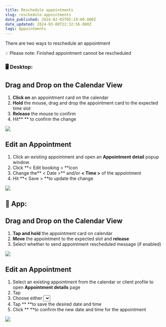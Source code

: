 ```yaml
---
title: Reschedule appointments
slug: reschedule-appointments
date_published: 2024-02-05T05:19:00.000Z
date_updated: 2024-03-08T22:32:56.000Z
tags: Appointments
---
```


There are two ways to reschedule an appointment

💡 Please note: Finished appointment cannot be rescheduled

### 🖥️ Desktop:

## Drag and Drop on the Calendar View

1. **Click on** an appointment card on the calendar
2. **Hold** the mouse, drag and drop the appointment card to the expected time slot
3. **Release** the mouse to confirm
4. Hit** <OK>** to confirm the change

![](__GHOST_URL__/content/images/2024/02/CleanShot-2024-02-05-at-22.15.31.gif)
## Edit an Appointment

1. Click an existing appointment and open an **Appointment detail** popup window
2. Click **< Edit booking > **icon 
3. Change the** < Date >** and/or **< Time >** of the appointment
4. Hit **< Save > **to update the change

![](__GHOST_URL__/content/images/2024/02/CleanShot-2024-02-05-at-22.21.15.gif)
## 📱 **App**:

## Drag and Drop on the Calendar View

1. **Tap and hold** the appointment card on calendar
2. **Move** the appointment to the expected slot and **release**
3. Select whether to send appointment rescheduled message (if enabled)

![](__GHOST_URL__/content/images/2024/02/CleanShot-2024-02-28-at-4.58.55@2x-2.png)
## Edit an Appointment

1. Select an existing appointment from the calendar or client profile to open **Appointment details** page
2. Tap **<Reschedule>**
3. Choose either **<Select date>** and **<Smart Scheduling> **to select a new date and time for the appointment
4. Tap **<Confirm> **to save the desired date and time
5. Click **<Save> **to confirm the new date and time for the appointment

![](__GHOST_URL__/content/images/2024/02/CleanShot-2024-02-28-at-5.07.41@2x.png)
